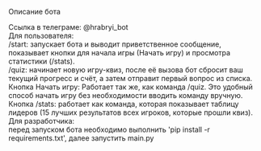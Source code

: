 Описание бота

Ссылка в телеграме: @hrabryi_bot  
Для пользователя:  
	/start: запускает бота и выводит приветственное сообщение, показывает кнопки для начала игры (Начать игру) и просмотра статистики (/stats).  
	/quiz: начинает новую игру-квиз, после её вызова бот сбросит ваш текущий прогресс и счёт, а затем отправит первый вопрос из списка.  
	Кнопка Начать игру: Работает так же, как команда /quiz. Это удобный способ начать игру без необходимости вводить команду вручную.  
	Кнопка /stats: работает как команда, которая показывает таблицу лидеров (15 лучших результатов всех игроков, которые прошли квиз).  
Для разработчика:  
	перед запуском бота необходимо выполнить 'pip install -r requirements.txt', далее запустить main.py